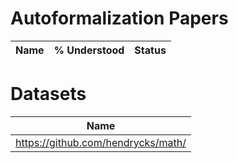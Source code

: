 # Autoformalization Papers
| Name | % Understood | Status |
| :--- | :----: | ---: |


# Datasets
| Name | 
| :----: |
| https://github.com/hendrycks/math/ |
